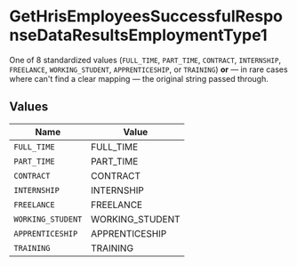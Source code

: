 # GetHrisEmployeesSuccessfulResponseDataResultsEmploymentType1

One of 8 standardized values (`FULL_TIME`, `PART_TIME`, `CONTRACT`, `INTERNSHIP`, `FREELANCE`, `WORKING_STUDENT`, `APPRENTICESHIP`, or `TRAINING`) **or** — in rare cases where can't find a clear mapping — the original string passed through.


## Values

| Name              | Value             |
| ----------------- | ----------------- |
| `FULL_TIME`       | FULL_TIME         |
| `PART_TIME`       | PART_TIME         |
| `CONTRACT`        | CONTRACT          |
| `INTERNSHIP`      | INTERNSHIP        |
| `FREELANCE`       | FREELANCE         |
| `WORKING_STUDENT` | WORKING_STUDENT   |
| `APPRENTICESHIP`  | APPRENTICESHIP    |
| `TRAINING`        | TRAINING          |